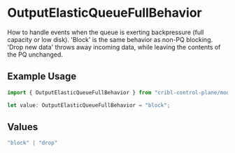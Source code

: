 # OutputElasticQueueFullBehavior

How to handle events when the queue is exerting backpressure (full capacity or low disk). 'Block' is the same behavior as non-PQ blocking. 'Drop new data' throws away incoming data, while leaving the contents of the PQ unchanged.

## Example Usage

```typescript
import { OutputElasticQueueFullBehavior } from "cribl-control-plane/models";

let value: OutputElasticQueueFullBehavior = "block";
```

## Values

```typescript
"block" | "drop"
```
